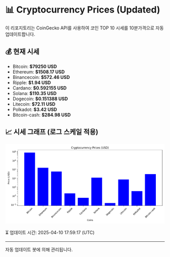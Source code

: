 
# 📊 Cryptocurrency Prices (Updated)

이 리포지토리는 CoinGecko API를 사용하여 코인 TOP 10 시세를 10분가격으로 자동 업데이트합니다.

## 💰 현재 시세
- Bitcoin: **$79250 USD**
- Ethereum: **$1508.17 USD**
- Binancecoin: **$572.46 USD**
- Ripple: **$1.94 USD**
- Cardano: **$0.592155 USD**
- Solana: **$110.35 USD**
- Dogecoin: **$0.151388 USD**
- Litecoin: **$72.11 USD**
- Polkadot: **$3.42 USD**
- Bitcoin-cash: **$284.98 USD**

## 📈 시세 그래프 (로그 스케일 적용)
![Crypto Prices](crypto_prices.png)

⏳ 업데이트 시간: 2025-04-10 17:59:17 (UTC)

---
자동 업데이트 봇에 의해 관리됩니다.
